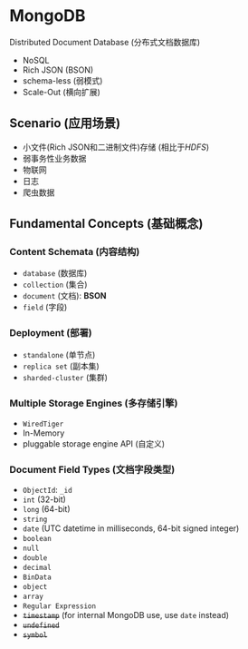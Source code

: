 # MongoDB

Distributed Document Database (分布式文档数据库)

- NoSQL
- Rich JSON (BSON)
- schema-less (弱模式)
- Scale-Out (横向扩展)

## Scenario (应用场景)

- 小文件(Rich JSON和二进制文件)存储 (相比于*HDFS*)
- 弱事务性业务数据
- 物联网
- 日志
- 爬虫数据

## Fundamental Concepts (基础概念)

### Content Schemata (内容结构)

- `database` (数据库)
- `collection` (集合)
- `document` (文档): **BSON**
- `field` (字段)

### Deployment (部署)

- `standalone` (单节点)
- `replica set` (副本集)
- `sharded-cluster` (集群)

### Multiple Storage Engines (多存储引擎)

- `WiredTiger`
- In-Memory
- pluggable storage engine API (自定义)

### Document Field Types (文档字段类型)

- `ObjectId`: `_id`
- `int` (32-bit)
- `long` (64-bit)
- `string`
- `date` (UTC datetime in milliseconds, 64-bit signed integer)
- `boolean`
- `null`
- `double`
- `decimal`
- `BinData`
- `object`
- `array`
- `Regular Expression`
- ~~`timestamp`~~ (for internal MongoDB use, use `date` instead)
- ~~`undefined`~~
- ~~`symbol`~~
